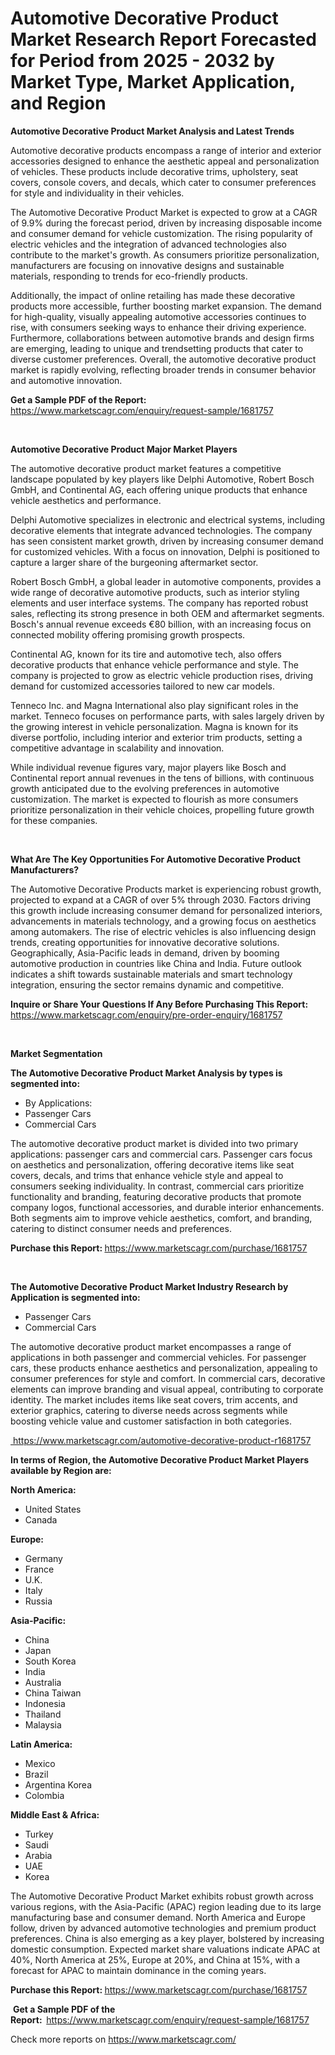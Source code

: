 <p><h1>Automotive Decorative Product Market Research Report Forecasted for Period from 2025 -  2032 by Market Type, Market Application, and Region</h1></p><p><strong>Automotive Decorative Product Market Analysis and Latest Trends</strong></p>
<p><p>Automotive decorative products encompass a range of interior and exterior accessories designed to enhance the aesthetic appeal and personalization of vehicles. These products include decorative trims, upholstery, seat covers, console covers, and decals, which cater to consumer preferences for style and individuality in their vehicles.</p><p>The Automotive Decorative Product Market is expected to grow at a CAGR of 9.9% during the forecast period, driven by increasing disposable income and consumer demand for vehicle customization. The rising popularity of electric vehicles and the integration of advanced technologies also contribute to the market's growth. As consumers prioritize personalization, manufacturers are focusing on innovative designs and sustainable materials, responding to trends for eco-friendly products.</p><p>Additionally, the impact of online retailing has made these decorative products more accessible, further boosting market expansion. The demand for high-quality, visually appealing automotive accessories continues to rise, with consumers seeking ways to enhance their driving experience. Furthermore, collaborations between automotive brands and design firms are emerging, leading to unique and trendsetting products that cater to diverse customer preferences. Overall, the automotive decorative product market is rapidly evolving, reflecting broader trends in consumer behavior and automotive innovation.</p></p>
<p><strong>Get a Sample PDF of the Report:&nbsp;</strong> <a href="https://www.marketscagr.com/enquiry/request-sample/1681757?utm_campaign=3440&utm_medium=2&utm_source=Github&utm_content=ia&utm_term=24032025&utm_id=automotive-decorative-product">https://www.marketscagr.com/enquiry/request-sample/1681757</a></p>
<p>&nbsp;</p>
<p><strong>Automotive Decorative Product Major Market Players</strong></p>
<p><p>The automotive decorative product market features a competitive landscape populated by key players like Delphi Automotive, Robert Bosch GmbH, and Continental AG, each offering unique products that enhance vehicle aesthetics and performance. </p><p>Delphi Automotive specializes in electronic and electrical systems, including decorative elements that integrate advanced technologies. The company has seen consistent market growth, driven by increasing consumer demand for customized vehicles. With a focus on innovation, Delphi is positioned to capture a larger share of the burgeoning aftermarket sector.</p><p>Robert Bosch GmbH, a global leader in automotive components, provides a wide range of decorative automotive products, such as interior styling elements and user interface systems. The company has reported robust sales, reflecting its strong presence in both OEM and aftermarket segments. Bosch's annual revenue exceeds €80 billion, with an increasing focus on connected mobility offering promising growth prospects.</p><p>Continental AG, known for its tire and automotive tech, also offers decorative products that enhance vehicle performance and style. The company is projected to grow as electric vehicle production rises, driving demand for customized accessories tailored to new car models.</p><p>Tenneco Inc. and Magna International also play significant roles in the market. Tenneco focuses on performance parts, with sales largely driven by the growing interest in vehicle personalization. Magna is known for its diverse portfolio, including interior and exterior trim products, setting a competitive advantage in scalability and innovation.</p><p>While individual revenue figures vary, major players like Bosch and Continental report annual revenues in the tens of billions, with continuous growth anticipated due to the evolving preferences in automotive customization. The market is expected to flourish as more consumers prioritize personalization in their vehicle choices, propelling future growth for these companies.</p></p>
<p>&nbsp;</p>
<p><strong>What Are The Key Opportunities For Automotive Decorative Product Manufacturers?</strong></p>
<p><p>The Automotive Decorative Products market is experiencing robust growth, projected to expand at a CAGR of over 5% through 2030. Factors driving this growth include increasing consumer demand for personalized interiors, advancements in materials technology, and a growing focus on aesthetics among automakers. The rise of electric vehicles is also influencing design trends, creating opportunities for innovative decorative solutions. Geographically, Asia-Pacific leads in demand, driven by booming automotive production in countries like China and India. Future outlook indicates a shift towards sustainable materials and smart technology integration, ensuring the sector remains dynamic and competitive.</p></p>
<p><strong>Inquire or Share Your Questions If Any Before Purchasing This Report:</strong> <a href="https://www.marketscagr.com/enquiry/pre-order-enquiry/1681757?utm_campaign=3440&utm_medium=2&utm_source=Github&utm_content=ia&utm_term=24032025&utm_id=automotive-decorative-product">https://www.marketscagr.com/enquiry/pre-order-enquiry/1681757</a></p>
<p>&nbsp;</p>
<p><strong>Market Segmentation</strong></p>
<p><strong>The Automotive Decorative Product Market Analysis by types is segmented into:</strong></p>
<p><ul><li>By Applications:</li><li>Passenger Cars</li><li>Commercial Cars</li></ul></p>
<p><p>The automotive decorative product market is divided into two primary applications: passenger cars and commercial cars. Passenger cars focus on aesthetics and personalization, offering decorative items like seat covers, decals, and trims that enhance vehicle style and appeal to consumers seeking individuality. In contrast, commercial cars prioritize functionality and branding, featuring decorative products that promote company logos, functional accessories, and durable interior enhancements. Both segments aim to improve vehicle aesthetics, comfort, and branding, catering to distinct consumer needs and preferences.</p></p>
<p><strong>Purchase this Report:&nbsp;</strong><a href="https://www.marketscagr.com/purchase/1681757?utm_campaign=3440&utm_medium=2&utm_source=Github&utm_content=ia&utm_term=24032025&utm_id=automotive-decorative-product">https://www.marketscagr.com/purchase/1681757</a></p>
<p>&nbsp;</p>
<p><strong>The Automotive Decorative Product Market Industry Research by Application is segmented into:</strong></p>
<p><ul><li>Passenger Cars</li><li>Commercial Cars</li></ul></p>
<p><p>The automotive decorative product market encompasses a range of applications in both passenger and commercial vehicles. For passenger cars, these products enhance aesthetics and personalization, appealing to consumer preferences for style and comfort. In commercial cars, decorative elements can improve branding and visual appeal, contributing to corporate identity. The market includes items like seat covers, trim accents, and exterior graphics, catering to diverse needs across segments while boosting vehicle value and customer satisfaction in both categories.</p></p>
<p><a href="https://www.marketscagr.com/automotive-decorative-product-r1681757?utm_campaign=3440&utm_medium=2&utm_source=Github&utm_content=ia&utm_term=24032025&utm_id=automotive-decorative-product">&nbsp;https://www.marketscagr.com/automotive-decorative-product-r1681757</a></p>
<p><strong>In terms of Region, the Automotive Decorative Product Market Players available by Region are:</strong></p>
<p>
    <p> <strong> North America: </strong>
        <ul>
            <li>United States</li>
            <li>Canada</li>
        </ul>
        </p> 
    <p> <strong> Europe: </strong>
        <ul>
            <li>Germany</li>
            <li>France</li>
            <li>U.K.</li>
            <li>Italy</li>
            <li>Russia</li>
        </ul>
        </p> 
    <p> <strong> Asia-Pacific: </strong>
        <ul>
            <li>China</li>
            <li>Japan</li>
            <li>South Korea</li>
            <li>India</li>
            <li>Australia</li>
            <li>China Taiwan</li>
            <li>Indonesia</li>
            <li>Thailand</li>
            <li>Malaysia</li>
        </ul>
        </p> 
    <p> <strong> Latin America: </strong>
        <ul>
            <li>Mexico</li>
            <li>Brazil</li>
            <li>Argentina Korea</li>
            <li>Colombia</li>
        </ul>
        </p> 
    <p> <strong> Middle East & Africa: </strong>
        <ul>
            <li>Turkey</li>
            <li>Saudi</li>
            <li>Arabia</li>
            <li>UAE</li>
            <li>Korea</li>
        </ul>
    </p>
    </p>
<p><p>The Automotive Decorative Product Market exhibits robust growth across various regions, with the Asia-Pacific (APAC) region leading due to its large manufacturing base and consumer demand. North America and Europe follow, driven by advanced automotive technologies and premium product preferences. China is also emerging as a key player, bolstered by increasing domestic consumption. Expected market share valuations indicate APAC at 40%, North America at 25%, Europe at 20%, and China at 15%, with a forecast for APAC to maintain dominance in the coming years.</p></p>
<p><strong>Purchase this Report: </strong><a href="https://www.marketscagr.com/purchase/1681757?utm_campaign=3440&utm_medium=2&utm_source=Github&utm_content=ia&utm_term=24032025&utm_id=automotive-decorative-product">https://www.marketscagr.com/purchase/1681757</a></p>
<p>&nbsp;<strong>Get a Sample PDF of the Report:&nbsp;&nbsp;</strong><a href="https://www.marketscagr.com/enquiry/request-sample/1681757?utm_campaign=3440&utm_medium=2&utm_source=Github&utm_content=ia&utm_term=24032025&utm_id=automotive-decorative-product">https://www.marketscagr.com/enquiry/request-sample/1681757</a></p>
<p><strong></strong></p>
<p>Check more reports on <a href="https://www.marketscagr.com/?utm_campaign=3440&utm_medium=2&utm_source=Github&utm_content=ia&utm_term=24032025&utm_id=automotive-decorative-product">https://www.marketscagr.com/</a></p>